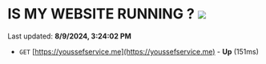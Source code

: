 # IS MY WEBSITE RUNNING ? [![](https://img.shields.io/static/v1?label=Sponsor&message=%E2%9D%A4&logo=GitHub&color=%23fe8e86)](https://github.com/sponsors/Youssef-Lehmam)

Last updated: **8/9/2024, 3:24:02 PM**

- `GET` [https://youssefservice.me](https://youssefservice.me) - **Up** (151ms)
